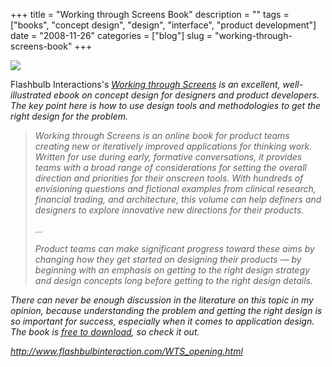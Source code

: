 +++
title = "Working through Screens Book"
description = ""
tags = ["books", "concept design", "design", "interface", "product development"]
date = "2008-11-26"
categories = ["blog"]
slug = "working-through-screens-book"
+++



  <div class="notebook-screenshot"><a href="http://www.flashbulbinteraction.com/WTS_opening.html"><img src="//media.konigi.com/notebook/flashbulb-working-screens.jpg" class="notebook-image" /></a></div><p>Flashbulb Interactions's <a href="http://www.flashbulbinteraction.com/WTS_opening.html"><i>Working through Screens</a></a> is an excellent, well-illustrated ebook on concept design for designers and product developers. The key point here is how to use design tools and methodologies to get the right design for the problem. </p>
<blockquote><p>Working through Screens is an online book for product teams creating new or iteratively improved applications for thinking work. Written for use during early, formative conversations, it provides teams with a broad range of considerations for setting the overall direction and priorities for their onscreen tools. With hundreds of envisioning questions and fictional examples from clinical research, financial trading, and architecture, this volume can help definers and designers to explore innovative new directions for their products.</p>
<p>...</p>
<p>Product teams can make significant progress toward these aims by changing how they get started on designing their products — by beginning with an emphasis on getting to the right design strategy and design concepts long before getting to the right design details.</p></blockquote>
<p>There can never be enough discussion in the literature on this topic in my opinion, because understanding the problem and getting the right design is so important for success, especially when it comes to application design. The book is <a href="http://www.flashbulbinteraction.com/WTS_opening.html">free to download</a>, so check it out.</p>
    
  <a href="http://www.flashbulbinteraction.com/WTS_opening.html">http://www.flashbulbinteraction.com/WTS_opening.html</a>
